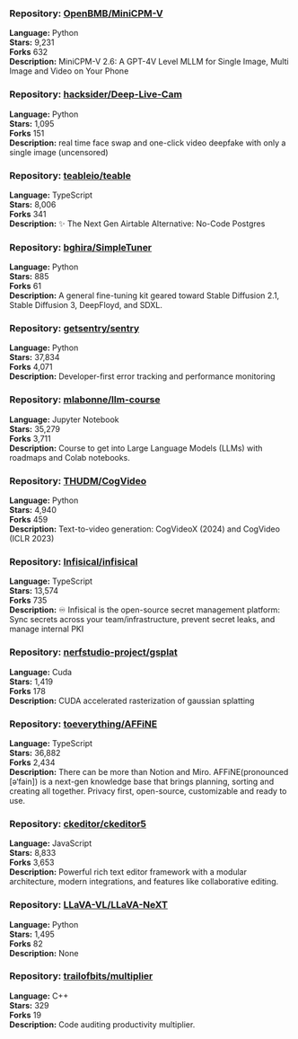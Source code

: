 ### **Repository:** [OpenBMB/MiniCPM-V](https://github.com/OpenBMB/MiniCPM-V)  

**Language:** Python  
**Stars:** 9,231  
**Forks** 632  
**Description:** MiniCPM-V 2.6: A GPT-4V Level MLLM for Single Image, Multi Image and Video on Your Phone  

### **Repository:** [hacksider/Deep-Live-Cam](https://github.com/hacksider/Deep-Live-Cam)  

**Language:** Python  
**Stars:** 1,095  
**Forks** 151  
**Description:** real time face swap and one-click video deepfake with only a single image (uncensored)  

### **Repository:** [teableio/teable](https://github.com/teableio/teable)  

**Language:** TypeScript  
**Stars:** 8,006  
**Forks** 341  
**Description:** ✨ The Next Gen Airtable Alternative: No-Code Postgres  

### **Repository:** [bghira/SimpleTuner](https://github.com/bghira/SimpleTuner)  

**Language:** Python  
**Stars:** 885  
**Forks** 61  
**Description:** A general fine-tuning kit geared toward Stable Diffusion 2.1, Stable Diffusion 3, DeepFloyd, and SDXL.  

### **Repository:** [getsentry/sentry](https://github.com/getsentry/sentry)  

**Language:** Python  
**Stars:** 37,834  
**Forks** 4,071  
**Description:** Developer-first error tracking and performance monitoring  

### **Repository:** [mlabonne/llm-course](https://github.com/mlabonne/llm-course)  

**Language:** Jupyter Notebook  
**Stars:** 35,279  
**Forks** 3,711  
**Description:** Course to get into Large Language Models (LLMs) with roadmaps and Colab notebooks.  

### **Repository:** [THUDM/CogVideo](https://github.com/THUDM/CogVideo)  

**Language:** Python  
**Stars:** 4,940  
**Forks** 459  
**Description:** Text-to-video generation: CogVideoX (2024) and CogVideo (ICLR 2023)  

### **Repository:** [Infisical/infisical](https://github.com/Infisical/infisical)  

**Language:** TypeScript  
**Stars:** 13,574  
**Forks** 735  
**Description:** ♾ Infisical is the open-source secret management platform: Sync secrets across your team/infrastructure, prevent secret leaks, and manage internal PKI  

### **Repository:** [nerfstudio-project/gsplat](https://github.com/nerfstudio-project/gsplat)  

**Language:** Cuda  
**Stars:** 1,419  
**Forks** 178  
**Description:** CUDA accelerated rasterization of gaussian splatting  

### **Repository:** [toeverything/AFFiNE](https://github.com/toeverything/AFFiNE)  

**Language:** TypeScript  
**Stars:** 36,882  
**Forks** 2,434  
**Description:** There can be more than Notion and Miro. AFFiNE(pronounced [ə‘fain]) is a next-gen knowledge base that brings planning, sorting and creating all together. Privacy first, open-source, customizable and ready to use.  

### **Repository:** [ckeditor/ckeditor5](https://github.com/ckeditor/ckeditor5)  

**Language:** JavaScript  
**Stars:** 8,833  
**Forks** 3,653  
**Description:** Powerful rich text editor framework with a modular architecture, modern integrations, and features like collaborative editing.  

### **Repository:** [LLaVA-VL/LLaVA-NeXT](https://github.com/LLaVA-VL/LLaVA-NeXT)  

**Language:** Python  
**Stars:** 1,495  
**Forks** 82  
**Description:** None  

### **Repository:** [trailofbits/multiplier](https://github.com/trailofbits/multiplier)  

**Language:** C++  
**Stars:** 329  
**Forks** 19  
**Description:** Code auditing productivity multiplier.  

